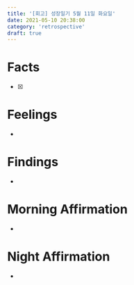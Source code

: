 ```yaml
---
title: '[회고] 성장일기 5월 11일 화요일'
date: 2021-05-10 20:38:00
category: 'retrospective'
draft: true
---
```

# Facts
- [x]


# Feelings
-

# Findings
-

# Morning Affirmation
-

# Night Affirmation
-
